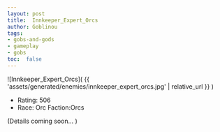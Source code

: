 ```yaml
---
layout: post
title:  Innkeeper_Expert_Orcs
author: Goblinou
tags:
- gobs-and-gods
- gameplay
- gobs
toc:  false
---
```


![Innkeeper_Expert_Orcs]( {{ 'assets/generated/enemies/innkeeper_expert_orcs.jpg' | relative_url }} )
- Rating: 506
- Race: Orc  Faction:Orcs

(Details coming soon... )
